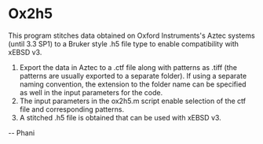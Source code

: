 # Ox2h5

This program stitches data obtained on Oxford Instruments's Aztec systems (until 3.3 SP1) to a Bruker style .h5 file type to enable compatibility with xEBSD v3. 

1) Export the data in Aztec to a .ctf file along with patterns as .tiff (the patterns are usually exported to a separate folder). If using a separate naming convention, the extension to the folder name can be specified as well in the input parameters for the code.
2) The input parameters in the ox2h5.m script enable selection of the ctf file and corresponding patterns.
3) A stitched .h5 file is obtained that can be used with xEBSD v3.

--
Phani
